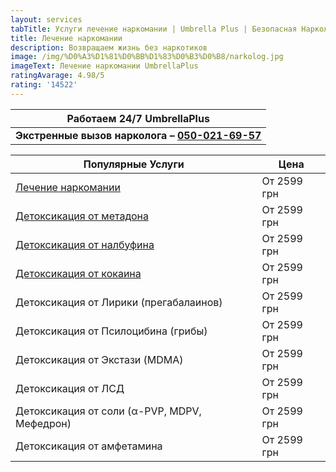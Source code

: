 ```yaml
---
layout: services
tabTitle: Услуги лечение наркомании | Umbrella Plus | Безопасная Наркология
title: Лечение наркомании
description: Возвращаем жизнь без наркотиков
image: /img/%D0%A3%D1%81%D0%BB%D1%83%D0%B3%D0%B8/narkolog.jpg
imageText: Лечение наркомании UmbrellaPlus
ratingAvarage: 4.98/5
rating: '14522'
---
```


| Работаем 24/7 UmbrellaPlus                                       |
| ---------------------------------------------------------------- |
| **Экстренные вызов нарколога – [050-021-69-57](tel:0500216957)** |

| Популярные Услуги                               | Цена        |
| ----------------------------------------------- | ----------- |
| [Лечение наркомании](lechenie-narkomanii)       | От 2599 грн |
| [Детоксикация от метадона](detox-ot-metadona)   | От 2599 грн |
| [Детоксикация от налбуфина](detox-ot-nalbufina) | От 2599 грн |
| [Детоксикация от кокаина](detox-ot-kokaina)     | От 2599 грн |
| Детоксикация от Лирики (прегабалаинов)          | От 2599 грн |
| Детоксикация от Псилоцибина (грибы)             | От 2599 грн |
| Детоксикация от Экстази (MDMA)                  | От 2599 грн |
| Детоксикация от ЛСД                             | От 2599 грн |
| Детоксикация от соли (α-PVP, MDPV, Мефедрон)    | От 2599 грн |
| Детоксикация от амфетамина                      | От 2599 грн |
